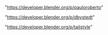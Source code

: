 "https://developer.blender.org/p/pauloroberto"

"https://developer.blender.org/p/dbystedt"

"https://developer.blender.org/p/tailstyle"

 
